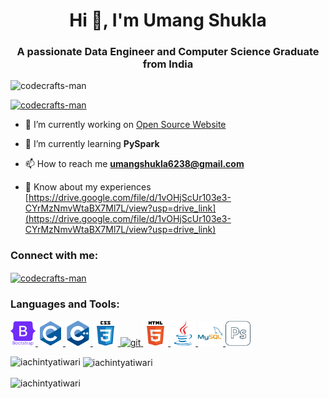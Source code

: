 <h1 align="center">Hi 👋, I'm Umang Shukla</h1>
<h3 align="center">A passionate Data Engineer and Computer Science Graduate from India</h3>

<p align="left"> <img src="https://komarev.com/ghpvc/?username=codecrafts-man&label=Profile%20views&color=0e75b6&style=flat" alt="codecrafts-man" /> </p>

<p align="left"> <a href="https://github.com/ryo-ma/github-profile-trophy"><img src="https://github-profile-trophy.vercel.app/?username=codecrafts-man" alt="codecrafts-man" /></a> </p>

- 🔭 I’m currently working on [Open Source Website](AA)

- 🌱 I’m currently learning **PySpark**

- 📫 How to reach me **umangshukla6238@gmail.com**

- 📄 Know about my experiences [https://drive.google.com/file/d/1vOHjScUr103e3-CYrMzNmvWtaBX7Ml7L/view?usp=drive_link](https://drive.google.com/file/d/1vOHjScUr103e3-CYrMzNmvWtaBX7Ml7L/view?usp=drive_link)

<h3 align="left">Connect with me:</h3>
<p align="left">
<a href="https://linkedin.com/in/umank" target="blank"><img align="center" src="https://raw.githubusercontent.com/rahuldkjain/github-profile-readme-generator/master/src/images/icons/Social/linked-in-alt.svg" alt="codecrafts-man" height="30" width="40" /></a>
</p>

<h3 align="left">Languages and Tools:</h3>
<p align="left"> <a href="https://getbootstrap.com" target="_blank" rel="noreferrer"> <img src="https://raw.githubusercontent.com/devicons/devicon/master/icons/bootstrap/bootstrap-plain-wordmark.svg" alt="bootstrap" width="40" height="40"/> </a> <a href="https://www.cprogramming.com/" target="_blank" rel="noreferrer"> <img src="https://raw.githubusercontent.com/devicons/devicon/master/icons/c/c-original.svg" alt="c" width="40" height="40"/> </a> <a href="https://www.w3schools.com/cpp/" target="_blank" rel="noreferrer"> <img src="https://raw.githubusercontent.com/devicons/devicon/master/icons/cplusplus/cplusplus-original.svg" alt="cplusplus" width="40" height="40"/> </a> <a href="https://www.w3schools.com/css/" target="_blank" rel="noreferrer"> <img src="https://raw.githubusercontent.com/devicons/devicon/master/icons/css3/css3-original-wordmark.svg" alt="css3" width="40" height="40"/> </a> <a href="https://git-scm.com/" target="_blank" rel="noreferrer"> <img src="https://www.vectorlogo.zone/logos/git-scm/git-scm-icon.svg" alt="git" width="40" height="40"/> </a> <a href="https://www.w3.org/html/" target="_blank" rel="noreferrer"> <img src="https://raw.githubusercontent.com/devicons/devicon/master/icons/html5/html5-original-wordmark.svg" alt="html5" width="40" height="40"/> </a> <a href="https://www.java.com" target="_blank" rel="noreferrer"> <img src="https://raw.githubusercontent.com/devicons/devicon/master/icons/java/java-original.svg" alt="java" width="40" height="40"/> </a> <a href="https://www.mysql.com/" target="_blank" rel="noreferrer"> <img src="https://raw.githubusercontent.com/devicons/devicon/master/icons/mysql/mysql-original-wordmark.svg" alt="mysql" width="40" height="40"/> </a> <a href="https://www.photoshop.com/en" target="_blank" rel="noreferrer"> <img src="https://raw.githubusercontent.com/devicons/devicon/master/icons/photoshop/photoshop-line.svg" alt="photoshop" width="40" height="40"/> </a> </p>

<p><img align="left" src="https://github-readme-stats.vercel.app/api/top-langs?username=iachintyatiwari&show_icons=true&locale=en&layout=compact" alt="iachintyatiwari" /></p>

<p>&nbsp;<img align="center" src="https://github-readme-stats.vercel.app/api?username=iachintyatiwari&show_icons=true&locale=en" alt="iachintyatiwari" /></p>

<p><img align="center" src="https://github-readme-streak-stats.herokuapp.com/?user=iachintyatiwari&" alt="iachintyatiwari" /></p>
